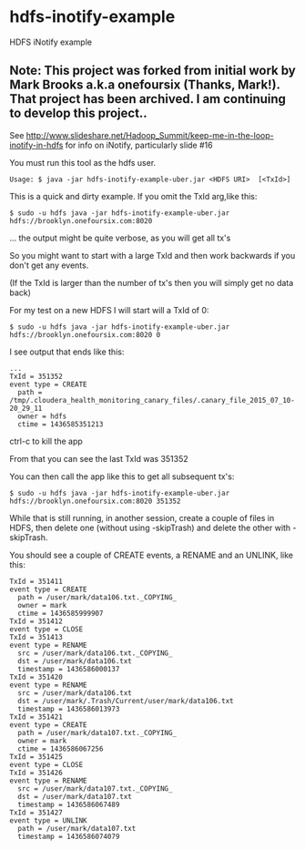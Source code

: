 # hdfs-inotify-example

HDFS iNotify example

## Note: This project was forked from initial work by Mark Brooks a.k.a onefoursix (Thanks, Mark!). That project has been archived. I am continuing to develop this project..

See http://www.slideshare.net/Hadoop_Summit/keep-me-in-the-loop-inotify-in-hdfs for info on iNotify, 
particularly slide #16

You must run this tool as the hdfs user.

    Usage: $ java -jar hdfs-inotify-example-uber.jar <HDFS URI>  [<TxId>]

This is a quick and dirty example.  If you omit the TxId arg,like this:

    $ sudo -u hdfs java -jar hdfs-inotify-example-uber.jar hdfs://brooklyn.onefoursix.com:8020
    
... the output might be quite verbose, as you will get all tx's

So you might want to start with a large TxId and then work backwards if you don't get any events.

(If the TxId is larger than the number of tx's then you will simply get no data back)

For my test on a new HDFS I will start will a TxId of 0:

    $ sudo -u hdfs java -jar hdfs-inotify-example-uber.jar hdfs://brooklyn.onefoursix.com:8020 0

I see output that ends like this:

    ...
    TxId = 351352
    event type = CREATE
      path = /tmp/.cloudera_health_monitoring_canary_files/.canary_file_2015_07_10-20_29_11
      owner = hdfs
      ctime = 1436585351213

ctrl-c to kill the app

From that you can see the last TxId was 351352

You can then call the app like this to get all subsequent tx's:

    $ sudo -u hdfs java -jar hdfs-inotify-example-uber.jar hdfs://brooklyn.onefoursix.com:8020 351352

While that is still running, in another session, create a couple of files in HDFS, then delete one (without using -skipTrash) and delete the other with -skipTrash.

You should see a couple of CREATE events, a RENAME and an UNLINK, like this:
    
    TxId = 351411
    event type = CREATE
      path = /user/mark/data106.txt._COPYING_
      owner = mark
      ctime = 1436585999907
    TxId = 351412
    event type = CLOSE
    TxId = 351413
    event type = RENAME
      src = /user/mark/data106.txt._COPYING_
      dst = /user/mark/data106.txt
      timestamp = 1436586000137
    TxId = 351420
    event type = RENAME
      src = /user/mark/data106.txt
      dst = /user/mark/.Trash/Current/user/mark/data106.txt
      timestamp = 1436586013973
    TxId = 351421
    event type = CREATE
      path = /user/mark/data107.txt._COPYING_
      owner = mark
      ctime = 1436586067256
    TxId = 351425
    event type = CLOSE
    TxId = 351426
    event type = RENAME
      src = /user/mark/data107.txt._COPYING_
      dst = /user/mark/data107.txt
      timestamp = 1436586067489
    TxId = 351427
    event type = UNLINK
      path = /user/mark/data107.txt
      timestamp = 1436586074079

